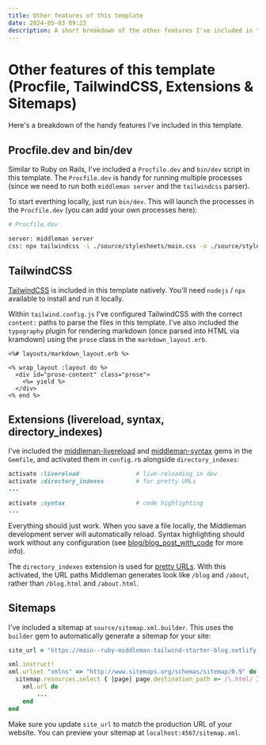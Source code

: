 ```yaml
---
title: Other features of this template
date: 2024-05-03 09:23
description: A short breakdown of the other features I've included in this Middleman blog template.
---
```


# Other features of this template (Procfile, TailwindCSS, Extensions & Sitemaps)

Here's a breakdown of the handy features I've included in this template.

## Procfile.dev and bin/dev

Similar to Ruby on Rails, I've included a `Procfile.dev` and `bin/dev` script in this template. The `Procfile.dev` is handy for running multiple processes (since we need to run both `middleman server` and the `tailwindcss` parser).

To start everthing locally, just run `bin/dev`. This will launch the processes in the `Procfile.dev` (you can add your own processes here):

```sh
# Procfile.dev

server: middleman server
css: npx tailwindcss -i ./source/stylesheets/main.css -o ./source/stylesheets/tailwind.css --watch
```

## TailwindCSS

[TailwindCSS](https://tailwindcss.com/) is included in this template natively. You'll need `nodejs` / `npx` available to install and run it locally.

Within `tailwind.config.js` I've configured TailwindCSS with the correct `content:` paths to parse the files in this template. I've also included the `typography` plugin for rendering markdown (once parsed into HTML via kramdown) using the `prose` class in the `markdown_layout.erb`.

```erb
<%# layouts/markdown_layout.erb %>

<% wrap_layout :layout do %>
  <div id="prose-content" class="prose">
    <%= yield %>
  </div>
<% end %>
```

## Extensions (livereload, syntax, directory_indexes)

I've included the [middleman-livereload](https://github.com/middleman/middleman-livereload) and [middleman-syntax](https://github.com/middleman/middleman-syntax) gems in the `Gemfile`, and activated them in `config.rb` alongside `directory_indexes`:

```ruby
activate :livereload                # live-reloading in dev
activate :directory_indexes         # for pretty URLs
...

activate :syntax                    # code highlighting
...
```

Everything should just work. When you save a file locally, the Middleman development server will automatically reload. Syntax highlighting should work without any configuration (see [blog/blog_post_with_code](blog/blog_post_with_code) for more info).

The `directory_indexes` extension is used for [pretty URLs](https://middlemanapp.com/advanced/pretty-urls/). With this activated, the URL paths Middleman generates look like `/blog` and `/about`, rather than `/blog.html` and `/about.html`.

## Sitemaps

I've included a sitemap at `source/sitemap.xml.builder`. This uses the `builder` gem to automatically generate a sitemap for your site:

```ruby
site_url = "https://main--ruby-middleman-tailwind-starter-blog.netlify.app"

xml.instruct!
xml.urlset "xmlns" => "http://www.sitemaps.org/schemas/sitemap/0.9" do
  sitemap.resources.select { |page| page.destination_path =~ /\.html/ }.each do |page|
    xml.url do
		...
	end
end
```

Make sure you update `site_url` to match the production URL of your website. You can preview your sitemap at `localhost:4567/sitemap.xml`.
